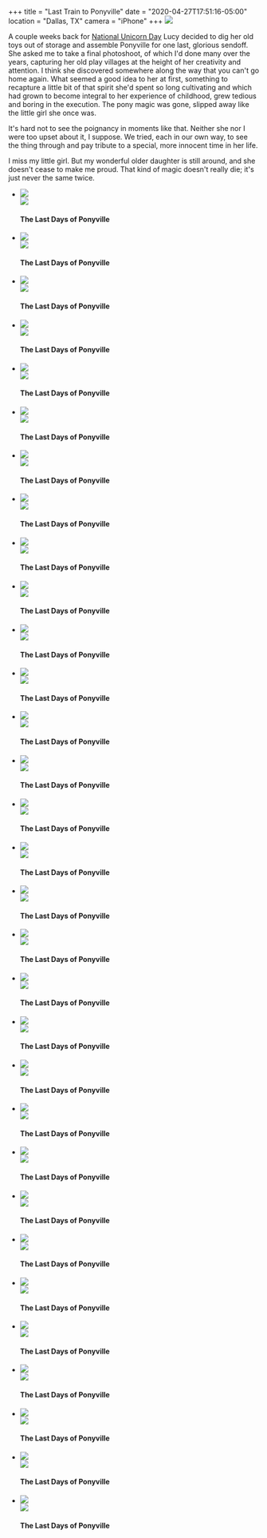 +++
title = "Last Train to Ponyville"
date = "2020-04-27T17:51:16-05:00"
location = "Dallas, TX"
camera = "iPhone"
+++
<img src="https://live.staticflickr.com/65535/49815347736_c53fe9d169_o.jpg">
<!--more-->
A couple weeks back for [National Unicorn Day](https://dayfinders.com/unicorn-day/) Lucy decided to dig her old toys out of storage and assemble Ponyville for one last, glorious sendoff. She asked me to take a final photoshoot, of which I'd done many over the years, capturing her old play villages at the height of her creativity and attention. I think she discovered somewhere along the way that you can't go home again. What seemed a good idea to her at first, something to recapture a little bit of that spirit she'd spent so long cultivating and which had grown to become integral to her experience of childhood, grew tedious and boring in the execution. The pony magic was gone, slipped away like the little girl she once was. 

It's hard not to see the poignancy in moments like that. Neither she nor I were too upset about it, I suppose. We tried, each in our own way, to see the thing through and pay tribute to a special, more innocent time in her life.

I miss my little girl. But my wonderful older daughter is still around, and she doesn't cease to make me proud. That kind of magic doesn't really die; it's just never the same twice.

<div class="container-fluid">
<div class="demo-gallery dark mrb35">
	<ul id="lightgallery" class="list-unstyled row">
		<li data-sub-html="<h4>The Last Days of Ponyville</h4><p></p>" data-src="https://live.staticflickr.com/65535/49814809153_234772c31d_o.jpg" class="col-xs-6 col-sm-4 col-md-3">
			<a href><img class="img-responsive" src="https://live.staticflickr.com/65535/49814809153_e41c812acf.jpg"><div class="demo-gallery-poster"><img src="/img/zoom.png"></div></a><div class="wp-caption-text"><h4>The Last Days of Ponyville</h4><p></p></div></li>
		<li data-sub-html="<h4>The Last Days of Ponyville</h4><p></p>" data-src="https://live.staticflickr.com/65535/49814808458_7b2f28c48f_o.jpg" class="col-xs-6 col-sm-4 col-md-3">
			<a href><img class="img-responsive" src="https://live.staticflickr.com/65535/49814808458_65cd8ea107.jpg"><div class="demo-gallery-poster"><img src="/img/zoom.png"></div></a><div class="wp-caption-text"><h4>The Last Days of Ponyville</h4><p></p></div></li>
		<li data-sub-html="<h4>The Last Days of Ponyville</h4><p></p>" data-src="https://live.staticflickr.com/65535/49815348591_c9cb4feaba_o.jpg" class="col-xs-6 col-sm-4 col-md-3">
			<a href><img class="img-responsive" src="https://live.staticflickr.com/65535/49815348591_27be547409.jpg"><div class="demo-gallery-poster"><img src="/img/zoom.png"></div></a><div class="wp-caption-text"><h4>The Last Days of Ponyville</h4><p></p></div></li>
		<li data-sub-html="<h4>The Last Days of Ponyville</h4><p></p>" data-src="https://live.staticflickr.com/65535/49815658517_527ca95bd3_o.jpg" class="col-xs-6 col-sm-4 col-md-3">
			<a href><img class="img-responsive" src="https://live.staticflickr.com/65535/49815658517_8bb9df6586.jpg"><div class="demo-gallery-poster"><img src="/img/zoom.png"></div></a><div class="wp-caption-text"><h4>The Last Days of Ponyville</h4><p></p></div></li>
		<li data-sub-html="<h4>The Last Days of Ponyville</h4><p></p>" data-src="https://live.staticflickr.com/65535/49814808338_802e28f57f_o.jpg" class="col-xs-6 col-sm-4 col-md-3">
			<a href><img class="img-responsive" src="https://live.staticflickr.com/65535/49814808338_33f266bec1.jpg"><div class="demo-gallery-poster"><img src="/img/zoom.png"></div></a><div class="wp-caption-text"><h4>The Last Days of Ponyville</h4><p></p></div></li>
		<li data-sub-html="<h4>The Last Days of Ponyville</h4><p></p>" data-src="https://live.staticflickr.com/65535/49815658617_7daf4830ba_o.jpg" class="col-xs-6 col-sm-4 col-md-3">
			<a href><img class="img-responsive" src="https://live.staticflickr.com/65535/49815658617_b99bb3c7b4.jpg"><div class="demo-gallery-poster"><img src="/img/zoom.png"></div></a><div class="wp-caption-text"><h4>The Last Days of Ponyville</h4><p></p></div></li>
		<li data-sub-html="<h4>The Last Days of Ponyville</h4><p></p>" data-src="https://live.staticflickr.com/65535/49815347736_c53fe9d169_o.jpg" class="col-xs-6 col-sm-4 col-md-3">
			<a href><img class="img-responsive" src="https://live.staticflickr.com/65535/49815347736_efd760a55f.jpg"><div class="demo-gallery-poster"><img src="/img/zoom.png"></div></a><div class="wp-caption-text"><h4>The Last Days of Ponyville</h4><p></p></div></li>
		<li data-sub-html="<h4>The Last Days of Ponyville</h4><p></p>" data-src="https://live.staticflickr.com/65535/49814808858_669d49cf04_o.jpg" class="col-xs-6 col-sm-4 col-md-3">
			<a href><img class="img-responsive" src="https://live.staticflickr.com/65535/49814808858_844db1695a.jpg"><div class="demo-gallery-poster"><img src="/img/zoom.png"></div></a><div class="wp-caption-text"><h4>The Last Days of Ponyville</h4><p></p></div></li>
		<li data-sub-html="<h4>The Last Days of Ponyville</h4><p></p>" data-src="https://live.staticflickr.com/65535/49815348236_d98b8a33a0_o.jpg" class="col-xs-6 col-sm-4 col-md-3">
			<a href><img class="img-responsive" src="https://live.staticflickr.com/65535/49815348236_86ba2ccd06.jpg"><div class="demo-gallery-poster"><img src="/img/zoom.png"></div></a><div class="wp-caption-text"><h4>The Last Days of Ponyville</h4><p></p></div></li>
		<li data-sub-html="<h4>The Last Days of Ponyville</h4><p></p>" data-src="https://live.staticflickr.com/65535/49814809168_470893b15a_o.jpg" class="col-xs-6 col-sm-4 col-md-3">
			<a href><img class="img-responsive" src="https://live.staticflickr.com/65535/49814809168_e8c31e7f92.jpg"><div class="demo-gallery-poster"><img src="/img/zoom.png"></div></a><div class="wp-caption-text"><h4>The Last Days of Ponyville</h4><p></p></div></li>
		<li data-sub-html="<h4>The Last Days of Ponyville</h4><p></p>" data-src="https://live.staticflickr.com/65535/49815658077_93045f3526_o.jpg" class="col-xs-6 col-sm-4 col-md-3">
			<a href><img class="img-responsive" src="https://live.staticflickr.com/65535/49815658077_ab201549af.jpg"><div class="demo-gallery-poster"><img src="/img/zoom.png"></div></a><div class="wp-caption-text"><h4>The Last Days of Ponyville</h4><p></p></div></li>
		<li data-sub-html="<h4>The Last Days of Ponyville</h4><p></p>" data-src="https://live.staticflickr.com/65535/49815348266_ca044cb1df_o.jpg" class="col-xs-6 col-sm-4 col-md-3">
			<a href><img class="img-responsive" src="https://live.staticflickr.com/65535/49815348266_59ba5357b5.jpg"><div class="demo-gallery-poster"><img src="/img/zoom.png"></div></a><div class="wp-caption-text"><h4>The Last Days of Ponyville</h4><p></p></div></li>
		<li data-sub-html="<h4>The Last Days of Ponyville</h4><p></p>" data-src="https://live.staticflickr.com/65535/49815347786_f3087447f1_o.jpg" class="col-xs-6 col-sm-4 col-md-3">
			<a href><img class="img-responsive" src="https://live.staticflickr.com/65535/49815347786_b24fca004b.jpg"><div class="demo-gallery-poster"><img src="/img/zoom.png"></div></a><div class="wp-caption-text"><h4>The Last Days of Ponyville</h4><p></p></div></li>
		<li data-sub-html="<h4>The Last Days of Ponyville</h4><p></p>" data-src="https://live.staticflickr.com/65535/49815658587_4f0a905226_o.jpg" class="col-xs-6 col-sm-4 col-md-3">
			<a href><img class="img-responsive" src="https://live.staticflickr.com/65535/49815658587_135190916f.jpg"><div class="demo-gallery-poster"><img src="/img/zoom.png"></div></a><div class="wp-caption-text"><h4>The Last Days of Ponyville</h4><p></p></div></li>
		<li data-sub-html="<h4>The Last Days of Ponyville</h4><p></p>" data-src="https://live.staticflickr.com/65535/49814809288_c73c2b3721_o.jpg" class="col-xs-6 col-sm-4 col-md-3">
			<a href><img class="img-responsive" src="https://live.staticflickr.com/65535/49814809288_f37b05b8af.jpg"><div class="demo-gallery-poster"><img src="/img/zoom.png"></div></a><div class="wp-caption-text"><h4>The Last Days of Ponyville</h4><p></p></div></li>
		<li data-sub-html="<h4>The Last Days of Ponyville</h4><p></p>" data-src="https://live.staticflickr.com/65535/49815348241_a76581f0ca_o.jpg" class="col-xs-6 col-sm-4 col-md-3">
			<a href><img class="img-responsive" src="https://live.staticflickr.com/65535/49815348241_54f5f43db6.jpg"><div class="demo-gallery-poster"><img src="/img/zoom.png"></div></a><div class="wp-caption-text"><h4>The Last Days of Ponyville</h4><p></p></div></li>
		<li data-sub-html="<h4>The Last Days of Ponyville</h4><p></p>" data-src="https://live.staticflickr.com/65535/49815657112_80cb6da906_o.jpg" class="col-xs-6 col-sm-4 col-md-3">
			<a href><img class="img-responsive" src="https://live.staticflickr.com/65535/49815657112_e76f8f8b0d.jpg"><div class="demo-gallery-poster"><img src="/img/zoom.png"></div></a><div class="wp-caption-text"><h4>The Last Days of Ponyville</h4><p></p></div></li>
		<li data-sub-html="<h4>The Last Days of Ponyville</h4><p></p>" data-src="https://live.staticflickr.com/65535/49815348331_130be172c9_o.jpg" class="col-xs-6 col-sm-4 col-md-3">
			<a href><img class="img-responsive" src="https://live.staticflickr.com/65535/49815348331_1419863f5d.jpg"><div class="demo-gallery-poster"><img src="/img/zoom.png"></div></a><div class="wp-caption-text"><h4>The Last Days of Ponyville</h4><p></p></div></li>
		<li data-sub-html="<h4>The Last Days of Ponyville</h4><p></p>" data-src="https://live.staticflickr.com/65535/49814807673_9b59a7383a_o.jpg" class="col-xs-6 col-sm-4 col-md-3">
			<a href><img class="img-responsive" src="https://live.staticflickr.com/65535/49814807673_f5fd843704.jpg"><div class="demo-gallery-poster"><img src="/img/zoom.png"></div></a><div class="wp-caption-text"><h4>The Last Days of Ponyville</h4><p></p></div></li>
		<li data-sub-html="<h4>The Last Days of Ponyville</h4><p></p>" data-src="https://live.staticflickr.com/65535/49815348251_1a55573dc6_o.jpg" class="col-xs-6 col-sm-4 col-md-3">
			<a href><img class="img-responsive" src="https://live.staticflickr.com/65535/49815348251_0595b41764.jpg"><div class="demo-gallery-poster"><img src="/img/zoom.png"></div></a><div class="wp-caption-text"><h4>The Last Days of Ponyville</h4><p></p></div></li>
		<li data-sub-html="<h4>The Last Days of Ponyville</h4><p></p>" data-src="https://live.staticflickr.com/65535/49815656742_8e9ce587a7_o.jpg" class="col-xs-6 col-sm-4 col-md-3">
			<a href><img class="img-responsive" src="https://live.staticflickr.com/65535/49815656742_354c6a5ff8.jpg"><div class="demo-gallery-poster"><img src="/img/zoom.png"></div></a><div class="wp-caption-text"><h4>The Last Days of Ponyville</h4><p></p></div></li>
		<li data-sub-html="<h4>The Last Days of Ponyville</h4><p></p>" data-src="https://live.staticflickr.com/65535/49815656957_d911d38ddf_o.jpg" class="col-xs-6 col-sm-4 col-md-3">
			<a href><img class="img-responsive" src="https://live.staticflickr.com/65535/49815656957_2de4287e2f.jpg"><div class="demo-gallery-poster"><img src="/img/zoom.png"></div></a><div class="wp-caption-text"><h4>The Last Days of Ponyville</h4><p></p></div></li>
		<li data-sub-html="<h4>The Last Days of Ponyville</h4><p></p>" data-src="https://live.staticflickr.com/65535/49814807613_5902c3d5db_o.jpg" class="col-xs-6 col-sm-4 col-md-3">
			<a href><img class="img-responsive" src="https://live.staticflickr.com/65535/49814807613_b05effa56c.jpg"><div class="demo-gallery-poster"><img src="/img/zoom.png"></div></a><div class="wp-caption-text"><h4>The Last Days of Ponyville</h4><p></p></div></li>
		<li data-sub-html="<h4>The Last Days of Ponyville</h4><p></p>" data-src="https://live.staticflickr.com/65535/49815656792_da6e640ee1_o.jpg" class="col-xs-6 col-sm-4 col-md-3">
			<a href><img class="img-responsive" src="https://live.staticflickr.com/65535/49815656792_a23f715b61.jpg"><div class="demo-gallery-poster"><img src="/img/zoom.png"></div></a><div class="wp-caption-text"><h4>The Last Days of Ponyville</h4><p></p></div></li>
		<li data-sub-html="<h4>The Last Days of Ponyville</h4><p></p>" data-src="https://live.staticflickr.com/65535/49814808963_fbffb7b5a5_o.jpg" class="col-xs-6 col-sm-4 col-md-3">
			<a href><img class="img-responsive" src="https://live.staticflickr.com/65535/49814808963_c4009ef13c.jpg"><div class="demo-gallery-poster"><img src="/img/zoom.png"></div></a><div class="wp-caption-text"><h4>The Last Days of Ponyville</h4><p></p></div></li>
		<li data-sub-html="<h4>The Last Days of Ponyville</h4><p></p>" data-src="https://live.staticflickr.com/65535/49814809218_4a5cb48eaa_o.jpg" class="col-xs-6 col-sm-4 col-md-3">
			<a href><img class="img-responsive" src="https://live.staticflickr.com/65535/49814809218_c0b1408832.jpg"><div class="demo-gallery-poster"><img src="/img/zoom.png"></div></a><div class="wp-caption-text"><h4>The Last Days of Ponyville</h4><p></p></div></li>
		<li data-sub-html="<h4>The Last Days of Ponyville</h4><p></p>" data-src="https://live.staticflickr.com/65535/49815657587_0b35a5e3ff_o.jpg" class="col-xs-6 col-sm-4 col-md-3">
			<a href><img class="img-responsive" src="https://live.staticflickr.com/65535/49815657587_decaf7270d.jpg"><div class="demo-gallery-poster"><img src="/img/zoom.png"></div></a><div class="wp-caption-text"><h4>The Last Days of Ponyville</h4><p></p></div></li>
		<li data-sub-html="<h4>The Last Days of Ponyville</h4><p></p>" data-src="https://live.staticflickr.com/65535/49815348631_2757db7ff7_o.jpg" class="col-xs-6 col-sm-4 col-md-3">
			<a href><img class="img-responsive" src="https://live.staticflickr.com/65535/49815348631_9b5bbfd162.jpg"><div class="demo-gallery-poster"><img src="/img/zoom.png"></div></a><div class="wp-caption-text"><h4>The Last Days of Ponyville</h4><p></p></div></li>
		<li data-sub-html="<h4>The Last Days of Ponyville</h4><p></p>" data-src="https://live.staticflickr.com/65535/49815658432_c81a6e4b00_o.jpg" class="col-xs-6 col-sm-4 col-md-3">
			<a href><img class="img-responsive" src="https://live.staticflickr.com/65535/49815658432_67f1421367.jpg"><div class="demo-gallery-poster"><img src="/img/zoom.png"></div></a><div class="wp-caption-text"><h4>The Last Days of Ponyville</h4><p></p></div></li>
		<li data-sub-html="<h4>The Last Days of Ponyville</h4><p></p>" data-src="https://live.staticflickr.com/65535/49815347466_6b3759fd50_o.jpg" class="col-xs-6 col-sm-4 col-md-3">
			<a href><img class="img-responsive" src="https://live.staticflickr.com/65535/49815347466_c41ccfa555.jpg"><div class="demo-gallery-poster"><img src="/img/zoom.png"></div></a><div class="wp-caption-text"><h4>The Last Days of Ponyville</h4><p></p></div></li>
		<li data-sub-html="<h4>The Last Days of Ponyville</h4><p></p>" data-src="https://live.staticflickr.com/65535/49815658112_27a267b346_o.jpg" class="col-xs-6 col-sm-4 col-md-3">
			<a href><img class="img-responsive" src="https://live.staticflickr.com/65535/49815658112_07de8fc1ac.jpg"><div class="demo-gallery-poster"><img src="/img/zoom.png"></div></a><div class="wp-caption-text"><h4>The Last Days of Ponyville</h4><p></p></div></li>
	</ul>
</div>
</div>
